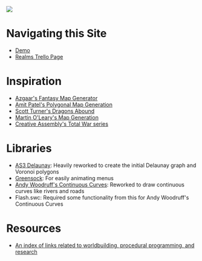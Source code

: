 [![](https://i.imgur.com/OocdrtT.png)](https://i.imgur.com/OocdrtT.png)

# Navigating this Site
- [Demo](demo.html)  
- [Realms Trello Page](https://trello.com/b/SoUEo0DZ/realms)

# Inspiration
- [Azgaar's Fantasy Map Generator](https://azgaar.wordpress.com/)
- [Amit Patel's Polygonal Map Generation](http://www-cs-students.stanford.edu/~amitp/game-programming/polygon-map-generation/)  
- [Scott Turner's Dragons Abound](https://heredragonsabound.blogspot.com/)  
- [Martin O'Leary's Map Generation](http://mewo2.com/notes/terrain/)  
- [Creative Assembly's Total War series](https://www.totalwar.com/)

# Libraries
- [AS3 Delaunay](http://nodename.github.io/as3delaunay/): Heavily reworked to create the initial Delaunay graph and Voronoi polygons
- [Greensock](https://greensock.com/tweenlite-as): For easily animating menus
- [Andy Woodruff's Continuous Curves](http://www.cartogrammar.com/blog/continuous-curves-with-actionscript-3/): Reworked to draw continuous curves like rivers and roads
- Flash.swc: Required some functionality from this for Andy Woodruff's Continuous Curves

# Resources
- [An index of links related to worldbuilding, procedural programming, and research](resources.md)
